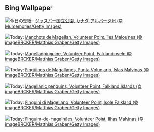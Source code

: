 ## Bing Wallpaper
![](https://www.bing.com/th?id=OHR.MaligneLakeJasper_JA-JP2332159486_UHD.jpg&w=1000)今日の壁紙: &nbsp;[ジャスパー国立公園, カナダ アルバータ州 (© Mumemories/Getty Images)](https://www.bing.com/th?id=OHR.MaligneLakeJasper_JA-JP2332159486_UHD.jpg)
<br><br/>
![](https://www.bing.com/th?id=OHR.MagellanicPenguin_FR-FR7463895706_UHD.jpg&w=1000)Today: [Manchots de Magellan, Volunteer Point, îles Malouines (© imageBROKER/Matthias Graben/Getty Images)](https://www.bing.com/th?id=OHR.MagellanicPenguin_FR-FR7463895706_UHD.jpg)
<br><br/>
![](https://www.bing.com/th?id=OHR.MagellanicPenguin_DE-DE2240102652_UHD.jpg&w=1000)Today: [Magellanpinguine, Volunteer Point, Falklandinseln (© imageBROKER/Matthias Graben/Getty Images)](https://www.bing.com/th?id=OHR.MagellanicPenguin_DE-DE2240102652_UHD.jpg)
<br><br/>
![](https://www.bing.com/th?id=OHR.MagellanicPenguin_ES-ES9545554066_UHD.jpg&w=1000)Today: [Pingüinos de Magallanes, Punta Voluntario, Islas Malvinas (© imageBROKER/Matthias Graben/Getty Images)](https://www.bing.com/th?id=OHR.MagellanicPenguin_ES-ES9545554066_UHD.jpg)
<br><br/>
![](https://www.bing.com/th?id=OHR.MagellanicPenguin_EN-GB7845842741_UHD.jpg&w=1000)Today: [Magellanic penguins, Volunteer Point, Falkland Islands (© imageBROKER/Matthias Graben/Getty Images)](https://www.bing.com/th?id=OHR.MagellanicPenguin_EN-GB7845842741_UHD.jpg)
<br><br/>
![](https://www.bing.com/th?id=OHR.MagellanicPenguin_IT-IT1778784018_UHD.jpg&w=1000)Today: [Pinguini di Magellano, Volunteer Point, Isole Falkland (© imageBROKER/Matthias Graben/Getty Images)](https://www.bing.com/th?id=OHR.MagellanicPenguin_IT-IT1778784018_UHD.jpg)
<br><br/>
![](https://www.bing.com/th?id=OHR.MagellanicPenguin_PT-BR3120283712_UHD.jpg&w=1000)Today: [Pinguim-de-magalhães, Volunteer Point, Ilhas Malvinas (© imageBROKER/Matthias Graben/Getty Images)](https://www.bing.com/th?id=OHR.MagellanicPenguin_PT-BR3120283712_UHD.jpg)
<br><br/>

